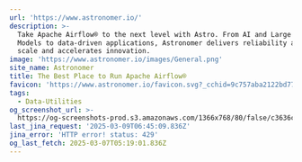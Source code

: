 ```yaml
---
url: 'https://www.astronomer.io/'
description: >-
  Take Apache Airflow® to the next level with Astro. From AI and Large Language
  Models to data-driven applications, Astronomer delivers reliability at any
  scale and accelerates innovation.
image: 'https://www.astronomer.io/images/General.png'
site_name: Astronomer
title: The Best Place to Run Apache Airflow®
favicon: 'https://www.astronomer.io/favicon.svg?_cchid=9c757aba2122bd77699d0b55ce381f6c'
tags:
  - Data-Utilities
og_screenshot_url: >-
  https://og-screenshots-prod.s3.amazonaws.com/1366x768/80/false/c3636c9adad3e69e9e40f4d1c90fbbc94a75074ddfee7365577f5124be2c0e3a.jpeg
last_jina_request: '2025-03-09T06:45:09.836Z'
jina_error: 'HTTP error! status: 429'
og_last_fetch: 2025-03-07T05:19:01.836Z
---
```


